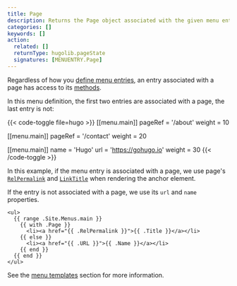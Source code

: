 ```yaml
---
title: Page
description: Returns the Page object associated with the given menu entry.
categories: []
keywords: []
action:
  related: []
  returnType: hugolib.pageState
  signatures: [MENUENTRY.Page]
---
```


Regardless of how you [define menu entries], an entry associated with a page has access to its [methods].

In this menu definition, the first two entries are associated with a page, the last entry is not:

{{< code-toggle file=hugo >}}
[[menu.main]]
pageRef = '/about'
weight = 10

[[menu.main]]
pageRef = '/contact'
weight = 20

[[menu.main]]
name = 'Hugo'
url = 'https://gohugo.io'
weight = 30
{{< /code-toggle >}}

In this example, if the menu entry is associated with a page, we use page's [`RelPermalink`] and [`LinkTitle`] when rendering the anchor element.

If the entry is not associated with a page, we use its `url` and `name` properties.

```go-html-template
<ul>
  {{ range .Site.Menus.main }}
    {{ with .Page }}
      <li><a href="{{ .RelPermalink }}">{{ .Title }}</a></li>
    {{ else }}
      <li><a href="{{ .URL }}">{{ .Name }}</a></li>
    {{ end }}
  {{ end }}
</ul>
```

See the [menu templates] section for more information.

[`LinkTitle`]: /methods/page/linktitle
[`RelPermalink`]: /methods/page/relpermalink
[define menu entries]: /content-management/menus/
[menu templates]: /templates/menu-templates/#page-references
[methods]: /methods/page
